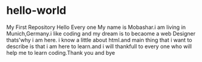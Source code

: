 # hello-world
My First Repository
Hello Every one
My name is Mobashar.i am living in Munich,Germany.i like coding and my dream is to becaome a web Designer thats'why i am here.
i know a little about html.and main thing that i want to describe is that i am here to learn.and i will thankfull to every one who will help me to learn coding.Thank you and bye
